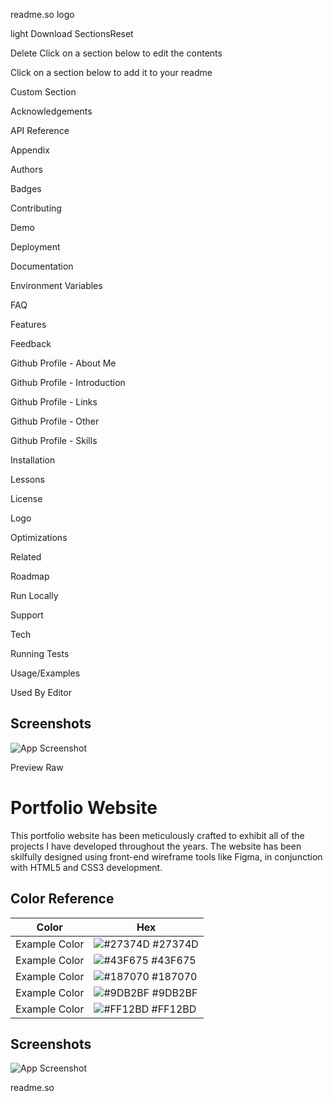 readme.so logo

light
Download
SectionsReset

Delete
Click on a section below to edit the contents



Click on a section below to add it to your readme

Custom Section

Acknowledgements

API Reference

Appendix

Authors

Badges

Contributing

Demo

Deployment

Documentation

Environment Variables

FAQ

Features

Feedback

Github Profile - About Me

Github Profile - Introduction

Github Profile - Links

Github Profile - Other

Github Profile - Skills

Installation

Lessons

License

Logo

Optimizations

Related

Roadmap

Run Locally

Support

Tech

Running Tests

Usage/Examples

Used By
Editor

## Screenshots

![App Screenshot](https://i.gyazo.com/45923353e296217f5cfc15cb468ef70a.png)


Preview
Raw


# Portfolio Website

This portfolio website has been meticulously crafted to exhibit all of the projects I have developed throughout the years. The website has been skilfully designed using front-end wireframe tools like Figma, in conjunction with HTML5 and CSS3 development.

## Color Reference

| Color             | Hex                                                                |
| ----------------- | ------------------------------------------------------------------ |
| Example Color | ![#27374D](https://via.placeholder.com/10/27374D?text=+) #27374D |
| Example Color | ![#43F675](https://via.placeholder.com/10/43F675?text=+) #43F675 |
| Example Color | ![#187070](https://via.placeholder.com/10/187070?text=+) #187070 |
| Example Color | ![#9DB2BF](https://via.placeholder.com/10/9DB2BF?text=+) #9DB2BF |
| Example Color | ![#FF12BD](https://via.placeholder.com/10/FF12BD?text=+) #FF12BD |


## Screenshots

![App Screenshot](https://i.gyazo.com/45923353e296217f5cfc15cb468ef70a.png)


readme.so
